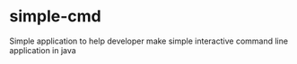 # simple-cmd
Simple application to help developer make simple interactive command line application in java
